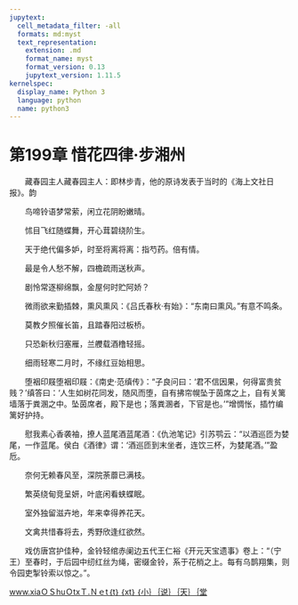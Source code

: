 ```yaml
---
jupytext:
  cell_metadata_filter: -all
  formats: md:myst
  text_representation:
    extension: .md
    format_name: myst
    format_version: 0.13
    jupytext_version: 1.11.5
kernelspec:
  display_name: Python 3
  language: python
  name: python3
---
```

# 第199章  惜花四律·步湘州 

　　藏春园主人藏春园主人：即林步青，他的原诗发表于当时的《海上文社日报》。韵 

　　鸟啼铃语梦常萦，闲立花阴盼嫩晴。 

　　怵目飞红随蝶舞，开心茸碧绕阶生。 

　　天于绝代偏多妒，时至将离将离：指芍药。倍有情。 

　　最是令人愁不解，四檐疏雨送秋声。 

　　剧怜常逐柳绵飘，金屋何时贮阿娇？ 

　　微雨欲来勤插棘，熏风熏风：《吕氏春秋·有始》：“东南曰熏风。”有意不鸣条。 

　　莫教夕照催长笛，且踏春阳过板桥。 

　　只恐新秋归塞雁，兰艭载酒橹轻摇。 

　　细雨轻寒二月时，不缘红豆始相思。 

　　堕裀印屐堕裀印屐：《南史·范缜传》：“子良问曰：‘君不信因果，何得富贵贫贱？’缜答曰：‘人生如树花同发，随风而堕，自有拂帘幌坠于茵席之上，自有关篱墙落于粪溷之中。坠茵席者，殿下是也；落粪溷者，下官是也。’”增惆怅，插竹编篱好护持。 

　　慰我素心香袭袖，撩人蓝尾酒蓝尾酒：《仇池笔记》引苏鹗云：“以酒巡匝为婪尾，一作蓝尾。侯白《酒律》谓：‘酒巡匝到末坐者，连饮三杯，为婪尾酒。’”盈卮。 

　　奈何无赖春风至，深院荼蘼已满枝。 

　　繁英绕甸竞呈妍，叶底闲看蛱蝶眠。 

　　室外独留滋卉地，年来幸得养花天。 

　　文禽共惜春将去，秀野欣逢红欲然。 

　　戏仿唐宫护佳种，金铃轻绾赤阑边五代王仁裕《开元天宝遗事》卷上：“（宁王）至春时，于后园中纫红丝为绳，密缀金铃，系于花梢之上。每有乌鹊翔集，则令园吏掣铃索以惊之。”。 

www.xiaＯＳhuＯtxＴ.Ｎｅt｛t｝｛xt｝｛小｝｛说｝｛天｝｛堂 

